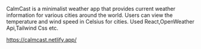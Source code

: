 CalmCast is a minimalist weather app that provides current weather information for various cities around the world. Users can view the temperature and wind speed in Celsius for cities.
Used React,OpenWeather Api,Tailwind Css etc.


https://calmcast.netlify.app/ 
